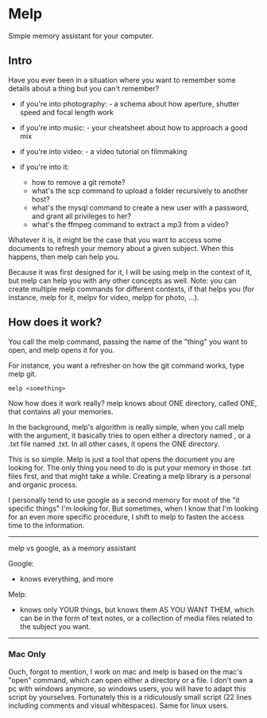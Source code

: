 Melp
=========
Simple memory assistant for your computer.



Intro
---------
Have you ever been in a situation where you want to remember some details about a thing but you can't remember?

- if you're into photography:
        - a schema about how aperture, shutter speed and focal length work
        
- if you're into music:
        - your cheatsheet about how to approach a good mix 
        
        
- if you're into video:
        - a video tutorial on filmmaking
        
- if you're into it:
    - how to remove a git remote?
    - what's the scp command to upload a folder recursively to another host?
    - what's the mysql command to create a new user with a password, and grant all privileges to her?
    - what's the ffmpeg command to extract a mp3 from a video?
    
    
Whatever it is, it might be the case that you want to access some documents to refresh your memory about a given subject.
When this happens, then melp can help you.


Because it was first designed for it, I will be using melp in the context of it, but melp can help you with any other concepts as well.
Note: you can create multiple melp commands for different contexts, if that 
helps you (for instance, melp for it, melpv for video, melpp for photo, ...).



How does it work?
------------------- 
You call the melp command, passing the name of the "thing" you want to open,
and melp opens it for you.

For instance, you want a refresher on how the git command works, type melp git.


```
melp <something>
```

Now how does it work really?
melp knows about ONE directory, called ONE, that contains all your memories.

In the background, melp's algorithm is really simple, when you call melp with the <something> argument, 
it basically tries to open either a directory named <something>, or a .txt file named <something>.txt.
In all other cases, it opens the ONE directory.

This is so simple.
Melp is just a tool that opens the document you are looking for.
The only thing you need to do is put your memory in those .txt files first, and that might take a while.
Creating a melp library is a personal and organic process.


I personally tend to use google as a second memory for most of the "it specific things" I'm looking for.
But sometimes, when I know that I'm looking for an even more specific procedure, I shift to melp to fasten 
the access time to the information.



-------
melp vs google, as a memory assistant

Google:
- knows everything, and more

Melp:
- knows only YOUR things, but knows them AS YOU WANT THEM, which can be in the form of text notes,
    or a collection of media files related to the subject you want.
-------
    


### Mac Only

Ouch, forgot to mention, I work on mac and melp is based on the mac's "open" command, which can open either a directory
or a file.
I don't own a pc with windows anymore, so windows users, you will have to adapt this script by yourselves.
Fortunately this is a ridiculously small script (22 lines including comments and visual whitespaces).
Same for linux users.











    

